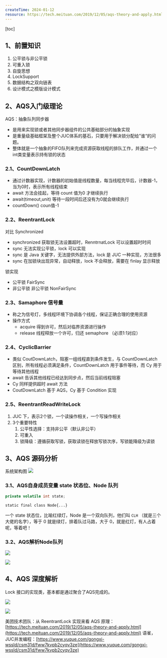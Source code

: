 ```yaml
---
createTime: 2024-01-12
resource: https://tech.meituan.com/2019/12/05/aqs-theory-and-apply.html
---
```

[toc]

## 1、前置知识

1. 公平锁与非公平锁
2. 可重入锁
3. 自旋思想
4. LockSupport
5. 数据结构之双向链表
6. 设计模式之模版设计模式

## 2、AQS入门级理论

AQS：抽象队列同步器

+ 是用来实现锁或者其他同步器组件的公共基础部分的抽象实现
+ 是重量级基础框架及整个JUC体系的基石，只要用于解决锁分配给”谁“的问题。
+ 整体就是一个抽象的FIFO队列来完成资源获取线程的排队工作，并通过一个int类变量表示持有锁的状态

### 2.1、CountDownLatch

+ 通过计数器实现，计数器的初始值是线程数量，每当线程完毕后，计数器-1，当为0时，表示所有线程结束
+ await 方法会挂起，等待 count 值为0 才继续执行
+ await(timeout,unit) 等待一段时间后还没有为0就会继续执行
+ countDown() coun值-1

### 2.2、ReentrantLock

对比 Synchronized 

+ synchronized 获取锁无法设置超时，RenntrnatLock 可以设置超时时间
+ sync 无法实现公平锁，lock 可以实现
+ sync 是 Java 关键字，无法提供外部方法，lock 是 JUC 一种实现，方法很多
+ sync 在加锁块出现异常，自动释放，lock 不会释放，需要在 finlay 显示释放

锁实现

+ 公平锁 FairSync
+ 非公平锁 非公平锁 NonFairSync

### 2.3、Samaphore 信号量

+ 称之为信号灯，多线程环境下协调各个线程，保证正确合理的使用资源
+ 操作方式
	+ acquire 得到许可，然后对临界资源进行操作
	+ release 线程释放一个许可，归还 semaphore （必须1:1对应）

### 2.4、CyclicBarrier

+ 类似 CoutDownLatch，阻塞一组线程直到条件发生，与 CountDownLatch 区别，所有线程必须满足条件，CountDownLatch 用于事件等待，而 Cy 用于等待其他线程
+ await 告诉其他线程已经达到同步点，然后当前线程阻塞
+ Cy 同样提供超时 await 方法
+ CoutDownLatch 基于 AQS，Cy 基于 Condition 实现

### 2.5、ReentrantReadWriteLock

1. JUC 下，表示2个锁，一个读操作相关，一个写操作相关
2. 3个重要特性
	1. 公平性选择：支持非公平（默认非公平）
	2. 可重入
	3. 锁降级：遵循获取写锁，获取读锁在释放写锁次序，写锁能降级为读锁


## 3、AQS 源码分析

系统架构图
![](images/Pasted%20image%2020250228162843.png)


### 3.1、AQS自身成员变量 state 状态位、Node 队列

```java
private volatile int state;
```

```
static final class Node{...}
```

一个 state 状态位，比喻红绿灯，Node 是一个双向队列，他们叫 `CLH` （就是三个大佬的名字），等于 0 就是绿灯，排着队过马路，大于 0，就是红灯，有人占着呢，等着吧！

### 3.2、AQS解析Node队列

![](images/Pasted%20image%2020250228163553.png)

![](images/Pasted%20image%2020250228163602.png)

## 4、AQS 深度解析

Lock 接口的实现类，基本都是通过聚合了AQS完成的。

![](images/Pasted%20image%2020250228163645.png)



![](images/无标题-2024-10-24-1717.png)


美团技术团队：从 ReentrantLock 实现来看 AQS 原理：[https://tech.meituan.com/2019/12/05/aqs-theory-and-apply.html](https://tech.meituan.com/2019/12/05/aqs-theory-and-apply.html)
语雀，JUC并发编程：[https://www.yuque.com/gongxi-wssld/csm31d/fww7kvpb2cyqv3ze](https://www.yuque.com/gongxi-wssld/csm31d/fww7kvpb2cyqv3ze)